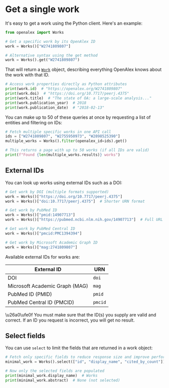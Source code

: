 # Get a single work

It's easy to get a work using the Python client. Here's an example:

```python
from openalex import Works

# Get a specific work by its OpenAlex ID
work = Works()["W2741809807"]

# Alternative syntax using the get method
work = Works().get("W2741809807")
```

That will return a [`Work`](work-object.md) object, describing everything OpenAlex knows about the work with that ID.

```python
# Access work properties directly as Python attributes
print(work.id)  # "https://openalex.org/W2741809807"
print(work.doi)  # "https://doi.org/10.7717/peerj.4375"
print(work.title)  # "The state of OA: a large-scale analysis..."
print(work.publication_year)  # 2018
print(work.publication_date)  # "2018-02-13"
```

You can make up to 50 of these queries at once by requesting a list of entities and filtering on IDs:

```python
# Fetch multiple specific works in one API call
ids = ["W2741809807", "W2755950973", "W2898525390"]
multiple_works = Works().filter(openalex_id=ids).get()

# This returns a page with up to 50 works (if all IDs are valid)
print(f"Found {len(multiple_works.results)} works")
```

## External IDs

You can look up works using external IDs such as a DOI:

```python
# Get work by DOI (multiple formats supported)
work = Works()["https://doi.org/10.7717/peerj.4375"]
work = Works()["doi:10.7717/peerj.4375"]  # Shorter URN format

# Get work by PubMed ID
work = Works()["pmid:14907713"]
work = Works()["https://pubmed.ncbi.nlm.nih.gov/14907713"]  # Full URL also works

# Get work by PubMed Central ID
work = Works()["pmcid:PMC1394394"]

# Get work by Microsoft Academic Graph ID
work = Works()["mag:2741809807"]
```

Available external IDs for works are:

| External ID                    | URN     |
| ------------------------------ | ------- |
| DOI                            | `doi`   |
| Microsoft Academic Graph (MAG) | `mag`   |
| PubMed ID (PMID)               | `pmid`  |
| PubMed Central ID (PMCID)      | `pmcid` |

\u26a0\ufe0f You must make sure that the ID(s) you supply are valid and correct. If an ID you request is incorrect, you will get no result.

## Select fields

You can use `select` to limit the fields that are returned in a work object:

```python
# Fetch only specific fields to reduce response size and improve performance
minimal_work = Works().select(["id", "display_name", "cited_by_count"]).get("W2741809807")

# Now only the selected fields are populated
print(minimal_work.display_name)  # Works
print(minimal_work.abstract)  # None (not selected)
```
